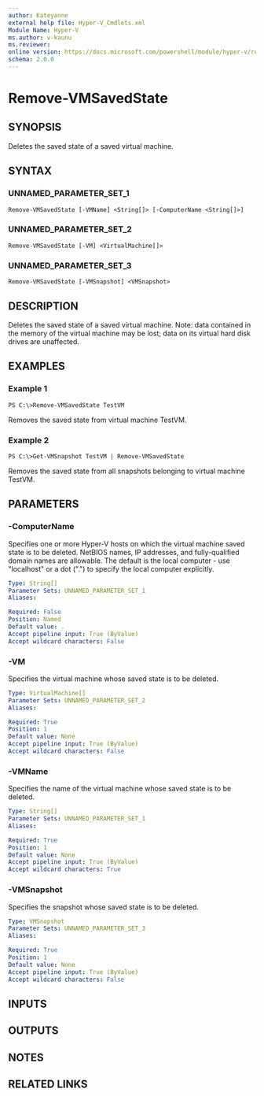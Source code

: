 ```yaml
---
author: Kateyanne
external help file: Hyper-V_Cmdlets.xml
Module Name: Hyper-V
ms.author: v-kaunu
ms.reviewer: 
online version: https://docs.microsoft.com/powershell/module/hyper-v/remove-vmsavedstate?view=windowsserver2012-ps&wt.mc_id=ps-gethelp
schema: 2.0.0
---
```


# Remove-VMSavedState

## SYNOPSIS
Deletes the saved state of a saved virtual machine.

## SYNTAX

### UNNAMED_PARAMETER_SET_1
```
Remove-VMSavedState [-VMName] <String[]> [-ComputerName <String[]>]
```

### UNNAMED_PARAMETER_SET_2
```
Remove-VMSavedState [-VM] <VirtualMachine[]>
```

### UNNAMED_PARAMETER_SET_3
```
Remove-VMSavedState [-VMSnapshot] <VMSnapshot>
```

## DESCRIPTION
Deletes the saved state of a saved virtual machine.
Note: data contained in the memory of the virtual machine may be lost; data on its virtual hard disk drives are unaffected.

## EXAMPLES

### Example 1
```
PS C:\>Remove-VMSavedState TestVM
```

Removes the saved state from virtual machine TestVM.

### Example 2
```
PS C:\>Get-VMSnapshot TestVM | Remove-VMSavedState
```

Removes the saved state from all snapshots belonging to virtual machine TestVM.

## PARAMETERS

### -ComputerName
Specifies one or more Hyper-V hosts on which the virtual machine saved state is to be deleted.
NetBIOS names, IP addresses, and fully-qualified domain names are allowable.
The default is the local computer - use "localhost" or a dot (".") to specify the local computer explicitly.

```yaml
Type: String[]
Parameter Sets: UNNAMED_PARAMETER_SET_1
Aliases: 

Required: False
Position: Named
Default value: .
Accept pipeline input: True (ByValue)
Accept wildcard characters: False
```

### -VM
Specifies the virtual machine whose saved state is to be deleted.

```yaml
Type: VirtualMachine[]
Parameter Sets: UNNAMED_PARAMETER_SET_2
Aliases: 

Required: True
Position: 1
Default value: None
Accept pipeline input: True (ByValue)
Accept wildcard characters: False
```

### -VMName
Specifies the name of the virtual machine whose saved state is to be deleted.

```yaml
Type: String[]
Parameter Sets: UNNAMED_PARAMETER_SET_1
Aliases: 

Required: True
Position: 1
Default value: None
Accept pipeline input: True (ByValue)
Accept wildcard characters: True
```

### -VMSnapshot
Specifies the snapshot whose saved state is to be deleted.

```yaml
Type: VMSnapshot
Parameter Sets: UNNAMED_PARAMETER_SET_3
Aliases: 

Required: True
Position: 1
Default value: None
Accept pipeline input: True (ByValue)
Accept wildcard characters: False
```

## INPUTS

## OUTPUTS

## NOTES

## RELATED LINKS



